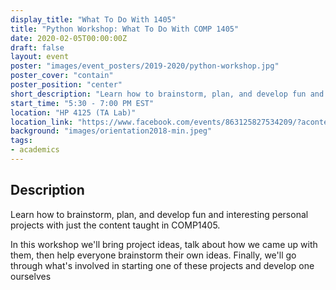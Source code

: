 ```yaml
---
display_title: "What To Do With 1405"
title: "Python Workshop: What To Do With COMP 1405"
date: 2020-02-05T00:00:00Z
draft: false
layout: event
poster: "images/event_posters/2019-2020/python-workshop.jpg"
poster_cover: "contain"
poster_position: "center"
short_description: "Learn how to brainstorm, plan, and develop fun and interesting personal projects with just the content taught in COMP1405."
start_time: "5:30 - 7:00 PM EST"
location: "HP 4125 (TA Lab)"
location_link: "https://www.facebook.com/events/863125827534209/?acontext=%7B%22event_action_history%22%3A[%7B%22surface%22%3A%22page%22%7D]%7D"
background: "images/orientation2018-min.jpeg"
tags:
- academics
---
```


## Description

Learn how to brainstorm, plan, and develop fun and interesting personal projects with just the content taught in COMP1405.

In this workshop we'll bring project ideas, talk about how we came up with them, then help everyone brainstorm their own ideas. Finally, we'll go through what's involved in starting one of these projects and develop one ourselves
